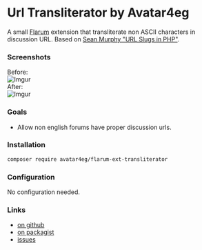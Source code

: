 # Url Transliterator by Avatar4eg

A small [Flarum](http://flarum.org) extension that transliterate non ASCII characters in discussion URL. Based on [Sean Murphy "URL Slugs in PHP"](https://gist.github.com/sgmurphy/3098978).

### Screenshots

Before:  
![Imgur](https://i.imgur.com/LNDm562.png)  
After:  
![Imgur](https://i.imgur.com/XERwgW4.png)  

### Goals

- Allow non english forums have proper discussion urls.

### Installation

```bash
composer require avatar4eg/flarum-ext-transliterator
```

### Configuration

No configuration needed.

### Links

- [on github](https://github.com/Avatar4eg/flarum-ext-transliterator)
- [on packagist](https://packagist.com/packages/avatar4eg/flarum-ext-transliterator)
- [issues](https://github.com/avatar4eg/flarum-ext-transliterator/issues)
